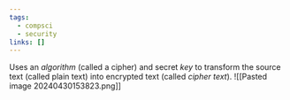 ```yaml
---
tags:
  - compsci
  - security
links: []
---
```

Uses an *algorithm* (called a cipher) and secret *key* to transform the source text (called plain text) into encrypted text (called *cipher text*).
![[Pasted image 20240430153823.png]]
